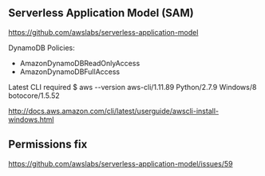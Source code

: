 ## Serverless Application Model (SAM)
https://github.com/awslabs/serverless-application-model

DynamoDB Policies:
* AmazonDynamoDBReadOnlyAccess
* AmazonDynamoDBFullAccess

Latest CLI required
$ aws --version
aws-cli/1.11.89 Python/2.7.9 Windows/8 botocore/1.5.52

http://docs.aws.amazon.com/cli/latest/userguide/awscli-install-windows.html

## Permissions fix
https://github.com/awslabs/serverless-application-model/issues/59
